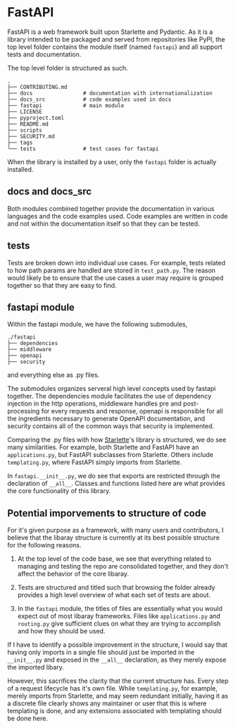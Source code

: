 # FastAPI

FastAPI is a web framework built upon Starlette and Pydantic. As it is a library 
intended to be packaged and served from repositories like PyPI, the top level 
folder contains the module itself (named `fastapi`) and all support tests and 
documentation.

The top level folder is structured as such.
```
.
├── CONTRIBUTING.md
├── docs                # documentation with internationalization
├── docs_src            # code examples used in docs
├── fastapi             # main module 
├── LICENSE
├── pyproject.toml
├── README.md
├── scripts
├── SECURITY.md
├── tags
└── tests               # test cases for fastapi
``` 

When the library is installed by a user, only the `fastapi` folder is actually 
installed. 

## docs and docs_src

Both modules combined together provide the documentation in various languages
and the code examples used. Code examples are written in code and not within
the documentation itself so that they can be tested.

## tests

Tests are broken down into individual use cases. For example, tests related to 
how path params are handled are stored in `test_path.py`. The reason would
likely be to ensure that the use cases a user may require is grouped together 
so that they are easy to find.


## fastapi module

Within the fastapi module, we have the following submodules,
```
./fastapi
├── dependencies
├── middleware
├── openapi
├── security
```
and everything else as .py files.

The submodules organizes serveral high level concepts used by fastapi together.
The dependencies module facilitates the use of dependency injection in
the http operations, middleware handles pre and post-processing for every
requests and response, openapi is responsible for all the ingredients necessary
to generate OpenAPI documentation, and security contains all of the common ways
that security is implemented.

Comparing the .py files with how [Starlette]'s library is structured, we do 
see many similarities. For example, both Starlette and FastAPI have an 
`applications.py`, but FastAPI subclasses from Starlette. Others include 
`templating.py`, where FastAPI simply imports from Starlette.

In `fastapi.__init__.py`, we do see that exports are restricted through the 
declaration of `__all__`. Classes and functions listed here are what provides 
the core functionality of this library.

## Potential imporvements to structure of code

For it's given purpose as a framework, with many users and contributors, I 
believe that the libaray structure is currently at its best possible structure 
for the following reasons.

1. At the top level of the code base, we see that everything related to 
   managing and testing the repo are consolidated together, and they don't 
   affect the behavior of the core libaray. 

3. Tests are structured and titled such that browsing the folder already 
   provides a high level overview of what each set of tests are about.
   
5. In the `fastapi` module, the titles of files are essentially what you would 
   expect out of most libaray frameworks. Files like `applications.py` and 
   `routing.py` give sufficient clues on what they are trying to accomplish and 
   how they should be used.

If I have to identify a possible improvement in the structure, I would say that having
only imports in a single file should just be imported in the `__init__.py` and exposed
in the `__all__` declaration, as they merely expose the imported libary. 

However, this sacrifices the clarity that the current structure has. Every 
step of a request lifecycle has it's own file. While `templating.py`, for example,
merely imports from Starlette, and may seem redundant initially, having it as a
discrete file clearly shows any maintainer or user that this is where templating
is done, and any extensions associated with templating should be done here.

[Starlette]: <> (https://github.com/encode/starlette/tree/master/starlette)
